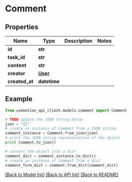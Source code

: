 # Comment


## Properties
Name | Type | Description | Notes
------------ | ------------- | ------------- | -------------
**id** | **str** |  | 
**task_id** | **str** |  | 
**content** | **str** |  | 
**creator** | [**User**](User.md) |  | 
**created_at** | **datetime** |  | 

## Example

```python
from usemotion_api_client.models.comment import Comment

# TODO update the JSON string below
json = "{}"
# create an instance of Comment from a JSON string
comment_instance = Comment.from_json(json)
# print the JSON string representation of the object
print Comment.to_json()

# convert the object into a dict
comment_dict = comment_instance.to_dict()
# create an instance of Comment from a dict
comment_form_dict = comment.from_dict(comment_dict)
```
[[Back to Model list]](../README.md#documentation-for-models) [[Back to API list]](../README.md#documentation-for-api-endpoints) [[Back to README]](../README.md)


